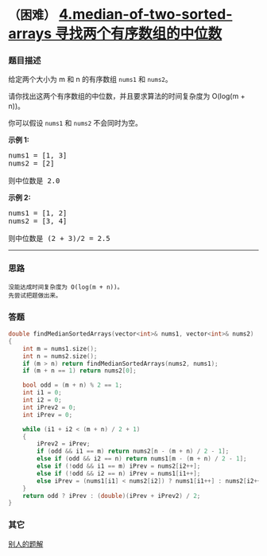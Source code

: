 # `（困难）` [4.median-of-two-sorted-arrays 寻找两个有序数组的中位数](https://leetcode-cn.com/problems/median-of-two-sorted-arrays/)

### 题目描述
<p>给定两个大小为 m 和 n 的有序数组&nbsp;<code>nums1</code> 和&nbsp;<code>nums2</code>。</p>

<p>请你找出这两个有序数组的中位数，并且要求算法的时间复杂度为&nbsp;O(log(m + n))。</p>

<p>你可以假设&nbsp;<code>nums1</code>&nbsp;和&nbsp;<code>nums2</code>&nbsp;不会同时为空。</p>

<p><strong>示例 1:</strong></p>

<pre>nums1 = [1, 3]
nums2 = [2]

则中位数是 2.0
</pre>

<p><strong>示例 2:</strong></p>

<pre>nums1 = [1, 2]
nums2 = [3, 4]

则中位数是 (2 + 3)/2 = 2.5
</pre>


---
### 思路
```
没能达成时间复杂度为 O(log(m + n))。
先尝试把题做出来。
```


### 答题
``` C++
double findMedianSortedArrays(vector<int>& nums1, vector<int>& nums2)
{
	int m = nums1.size();
	int n = nums2.size();
	if (m > n) return findMedianSortedArrays(nums2, nums1);
	if (m + n == 1) return nums2[0];

	bool odd = (m + n) % 2 == 1;
	int i1 = 0;
	int i2 = 0;
	int iPrev2 = 0;
	int iPrev = 0;

	while (i1 + i2 < (m + n) / 2 + 1)
	{
		iPrev2 = iPrev;
		if (odd && i1 == m) return nums2[n - (m + n) / 2 - 1];
		else if (odd && i2 == n) return nums1[m - (m + n) / 2 - 1];
		else if (!odd && i1 == m) iPrev = nums2[i2++];
		else if (!odd && i2 == n) iPrev = nums1[i1++];
		else iPrev = (nums1[i1] < nums2[i2]) ? nums1[i1++] : nums2[i2++];
	}
	return odd ? iPrev : (double)(iPrev + iPrev2) / 2;
}
```

### 其它

[别人的题解](https://leetcode-cn.com/problems/median-of-two-sorted-arrays/solution/4-xun-zhao-liang-ge-you-xu-shu-zu-de-zhong-wei-shu/)

